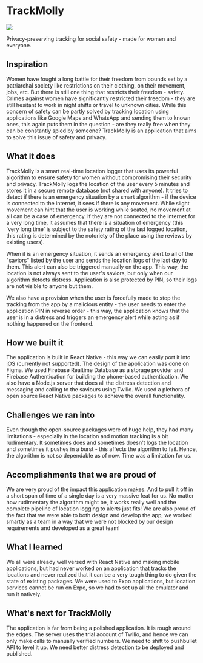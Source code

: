 # TrackMolly

![](https://i.imgur.com/xd7UWQ4.png)

Privacy-preserving tracking for social safety - made for women and everyone.

## Inspiration

Women have fought a long battle for their freedom from bounds set by a patriarchal society like restrictions on their clothing, on their movement, jobs, etc. But there is still one thing that restricts their freedom - safety. Crimes against women have significantly restricted their freedom - they are still hesitant to work in night shifts or travel to unknown cities. While this concern of safety can be partly solved by tracking location using applications like Google Maps and WhatsApp and sending them to known ones, this again puts them in the question - are they really free when they can be constantly spied by someone? TrackMolly is an application that aims to solve this issue of safety and privacy.

## What it does

TrackMolly is a smart real-time location logger that uses its powerful algorithm to ensure safety for women without compromising their security and privacy. TrackMolly logs the location of the user every 5 minutes and stores it in a secure remote database (not shared with anyone). It tries to detect if there is an emergency situation by a smart algorithm - if the device is connected to the internet, it sees if there is any movement. While slight movement can hint that the user is working while seated, no movement at all can be a case of emergency. If they are not connected to the internet for a very long time, it assumes that there is a situation of emergency (this 'very long time' is subject to the safety rating of the last logged location, this rating is determined by the notoriety of the place using the reviews by existing users).

When it is an emergency situation, it sends an emergency alert to all of the "saviors" listed by the user and sends the location logs of the last day to them. This alert can also be triggered manually on the app. This way, the location is not always sent to the user's saviors, but only when our algorithm detects distress. Application is also protected by PIN, so their logs are not visible to anyone but them.

We also have a provision when the user is forcefully made to stop the tracking from the app by a malicious entity - the user needs to enter the application PIN in reverse order - this way, the application knows that the user is in a distress and triggers an emergency alert while acting as if nothing happened on the frontend.

## How we built it

The application is built in React Native - this way we can easily port it into iOS (currently not supported). The design of the application was done on Figma. We used Firebase Realtime Database as a storage provider and Firebase Authentication for building the phone-based authentication. We also have a Node.js server that does all the distress detection and messaging and calling to the saviours using Twilio. We used a plethora of open source React Native packages to achieve the overall functionality.

## Challenges we ran into

Even though the open-source packages were of huge help, they had many limitations - especially in the location and motion tracking is a bit rudimentary. It sometimes does and sometimes doesn't logs the location and sometimes it pushes in a burst - this affects the algorithm to fail. Hence, the algorithm is not so dependable as of now. Time was a limitation for us. 

## Accomplishments that we are proud of

We are very proud of the impact this application makes. And to pull it off in a short span of time of a single day is a very massive feat for us. No matter how rudimentary the algorithm might be, it works really well and the complete pipeline of location logging to alerts just fits! We are also proud of the fact that we were able to both design and develop the app, we worked smartly as a team in a way that we were not blocked by our design requirements and developed as a great team!

## What I learned

We all were already well versed with React Native and making mobile applications, but had never worked on an application that tracks the locations and never realized that it can be a very tough thing to do given the state of existing packages. We were used to Expo applications, but location services cannot be run on Expo, so we had to set up all the emulator and run it natively.

## What's next for TrackMolly

The application is far from being a polished application. It is rough around the edges. The server uses the trial account of Twilio, and hence we can only make calls to manually verified numbers. We need to shift to pushbullet API to level it up. We need better distress detection to be deployed and published.
